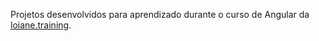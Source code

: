 
Projetos desenvolvidos para aprendizado durante o curso de Angular da [loiane.training](https:/loiane.training).